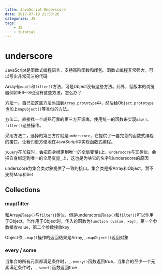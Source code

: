 ```yaml
---
title: JavaScript-Underscore
date: 2017-07-19 21:50:26
categories: JS
tags: 
    - JS
    - tutorial
---
```



# underscore

JavaScript是函数式编程语言，支持高阶函数和闭包。函数式编程非常强大，可以写出非常简洁的代码

Array有`map()`和`filter()`方法，可是Object没有这些方法。此外，低版本的浏览器例如IE6～8也没有这些方法，怎么办？

方法一，自己把这些方法添加到`Array.prototype`中，然后给O`bject.prototype`也加上`mapObject()`等类似的方法。

方法二，直接找一个成熟可靠的第三方开源库，使用统一的函数来实现`map()`、`filter()`这些操作。

采用方法二，选择的第三方库就是`underscore`，它提供了一套完善的函数式编程的接口，让我们更方便地在JavaScript中实现函数式编程。

`jQuery`在加载时，会把自身绑定到唯一的全局变量`$`上，`underscore`与其类似，会把自身绑定到唯一的全局变量`_`上，这也是为啥它的名字叫underscore的原因

underscore为集合类对象提供了一致的接口。集合类是指Array和Object，暂不支持Map和Set

## Collections

### map/filter

和Array的`map()`与`filter(`)类似，但是underscore的`map()`和`filter()`可以作用于Object。当作用于Object时，传入的函数为`function (value, key)`，第一个参数接收value，第二个参数接收key

Object作`_.map()`操作的返回结果是Array,`_.mapObject()`返回对象

### every / some

当集合的所有元素都满足条件时，`_.every()`函数返回true，当集合的至少一个元素满足条件时，`_.some()`函数返回true